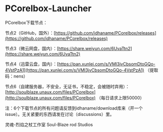 # PCorelbox-Launcher

PCorelbox下载节点：

节点2（GitHub，国外）：[https://github.com/idhaname/PCorelbox/releases](https://github.com/idhaname/PCorelbox/releases)

节点3（微云网盘，国内）：[https://share.weiyun.com/6UvaTtn2](https://share.weiyun.com/6UvaTtn2)

节点4（迅雷云盘，国内）：[https://pan.xunlei.com/s/VMl3jvCbsomDtoGQo-4VstPzA1](https://pan.xunlei.com/s/VMl3jvCbsomDtoGQo-4VstPzA1) （提取码：nens）

节点6（自建服务器，不安全，无证书，不稳定，会被随时弃用）：[http://soulblaze.unaux.com/files/PCorelbox](http://soulblaze.unaux.com/files/PCorelbox) （每日请求上限50000）

注：6个下载节点的所有问题请反馈到idhaname/download库来（开一个issue）。无关紧要的东西请发在讨论（discussions）里。

灵魂-烈焰之杖工作室 Soul-Blaze rod Studios
